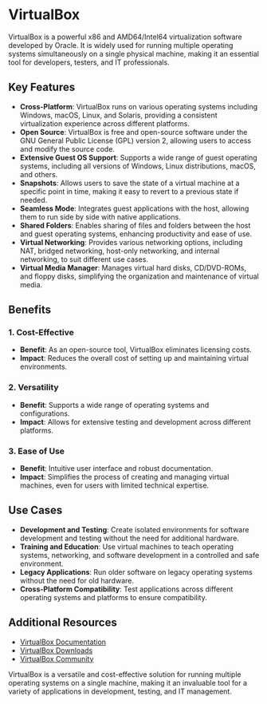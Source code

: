 # VirtualBox

VirtualBox is a powerful x86 and AMD64/Intel64 virtualization software developed by Oracle. It is widely used for running multiple operating systems simultaneously on a single physical machine, making it an essential tool for developers, testers, and IT professionals.

## Key Features

- **Cross-Platform**: VirtualBox runs on various operating systems including Windows, macOS, Linux, and Solaris, providing a consistent virtualization experience across different platforms.
- **Open Source**: VirtualBox is free and open-source software under the GNU General Public License (GPL) version 2, allowing users to access and modify the source code.
- **Extensive Guest OS Support**: Supports a wide range of guest operating systems, including all versions of Windows, Linux distributions, macOS, and others.
- **Snapshots**: Allows users to save the state of a virtual machine at a specific point in time, making it easy to revert to a previous state if needed.
- **Seamless Mode**: Integrates guest applications with the host, allowing them to run side by side with native applications.
- **Shared Folders**: Enables sharing of files and folders between the host and guest operating systems, enhancing productivity and ease of use.
- **Virtual Networking**: Provides various networking options, including NAT, bridged networking, host-only networking, and internal networking, to suit different use cases.
- **Virtual Media Manager**: Manages virtual hard disks, CD/DVD-ROMs, and floppy disks, simplifying the organization and maintenance of virtual media.

## Benefits

### 1. Cost-Effective
- **Benefit**: As an open-source tool, VirtualBox eliminates licensing costs.
- **Impact**: Reduces the overall cost of setting up and maintaining virtual environments.

### 2. Versatility
- **Benefit**: Supports a wide range of operating systems and configurations.
- **Impact**: Allows for extensive testing and development across different platforms.

### 3. Ease of Use
- **Benefit**: Intuitive user interface and robust documentation.
- **Impact**: Simplifies the process of creating and managing virtual machines, even for users with limited technical expertise.

## Use Cases

- **Development and Testing**: Create isolated environments for software development and testing without the need for additional hardware.
- **Training and Education**: Use virtual machines to teach operating systems, networking, and software development in a controlled and safe environment.
- **Legacy Applications**: Run older software on legacy operating systems without the need for old hardware.
- **Cross-Platform Compatibility**: Test applications across different operating systems and platforms to ensure compatibility.

## Additional Resources

- [VirtualBox Documentation](https://www.virtualbox.org/wiki/Documentation)
- [VirtualBox Downloads](https://www.virtualbox.org/wiki/Downloads)
- [VirtualBox Community](https://forums.virtualbox.org/)

VirtualBox is a versatile and cost-effective solution for running multiple operating systems on a single machine, making it an invaluable tool for a variety of applications in development, testing, and IT management.
